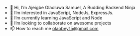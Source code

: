 - 👋 Hi, I’m Ajeigbe Olaoluwa Samuel, A Budding Backend Ninja
- 👀 I’m interested in JavaScript, NodeJs, ExpressJs.
- 🌱 I’m currently learning JavaScript and Node
- 💞️ I’m looking to collaborate on awesome projects
- 📫 How to reach me olaobey15@gmail.com

